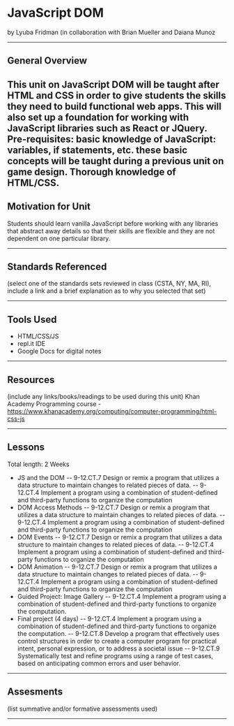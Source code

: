 # JavaScript DOM
by Lyuba Fridman (in collaboration with Brian Mueller and Daiana Munoz

-----

## General Overview
This unit on JavaScript DOM will be taught after HTML and CSS in order to give students the skills they need to build functional web apps. This will also set up a foundation for working with JavaScript libraries such as React or JQuery. Pre-requisites: basic knowledge of JavaScript: variables, if statements, etc. these basic concepts will be taught during a previous unit on game design. Thorough knowledge of HTML/CSS.
---

## Motivation for Unit
Students should learn vanilla JavaScript before working with any libraries that abstract away details so that their skills are flexible and they are not dependent on one particular library.

---

## Standards Referenced
(select one of the standards sets reviewed in class (CSTA, NY, MA, RI), include a link and a brief explanation as to why you selected that set)

---

## Tools Used
- HTML/CSS/JS
- repl.it IDE
- Google Docs for digital notes

---

## Resources
(include any links/books/readings to be used during this unit)
Khan Academy Programming course - https://www.khanacademy.org/computing/computer-programming/html-css-js

---

## Lessons
Total length: 2 Weeks
- JS and the DOM
-- 9-12.CT.7 Design or remix a program that utilizes a data structure to maintain changes to related pieces of data.
-- 9-12.CT.4 Implement a program using a combination of student-defined and third-party functions to organize the computation
- DOM Access Methods
-- 9-12.CT.7 Design or remix a program that utilizes a data structure to maintain changes to related pieces of data.
-- 9-12.CT.4 Implement a program using a combination of student-defined and third-party functions to organize the computation
- DOM Events
-- 9-12.CT.7 Design or remix a program that utilizes a data structure to maintain changes to related pieces of data.
-- 9-12.CT.4 Implement a program using a combination of student-defined and third-party functions to organize the computation 
- DOM Animation
-- 9-12.CT.7 Design or remix a program that utilizes a data structure to maintain changes to related pieces of data.
-- 9-12.CT.4 Implement a program using a combination of student-defined and third-party functions to organize the computation
- Guided Project: Image Gallery
-- 9-12.CT.4 Implement a program using a combination of student-defined and third-party functions to organize the computation.
- Final project (4 days)
-- 9-12.CT.4 Implement a program using a combination of student-defined and third-party functions to organize the computation.
-- 9-12.CT.8 Develop a program that effectively uses control structures in order to create a computer program for practical intent, personal expression, or to address a societal issue
-- 9-12.CT.9 Systematically test and refine programs using a range of test cases, based on anticipating common errors and user behavior.

---

## Assesments
(list summative and/or formative assessments used)

---
